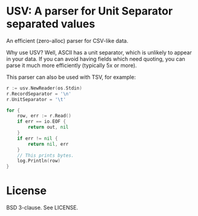 # USV: A parser for Unit Separator separated values

An efficient (zero-alloc) parser for CSV-like data.

Why use USV? Well, ASCII has a unit separator, which is unlikely to appear in
your data. If you can avoid having fields which need quoting, you can parse it
much more efficiently (typically 5x or more).

This parser can also be used with TSV, for example:

```go
r := usv.NewReader(os.Stdin)
r.RecordSeparator = '\n'
r.UnitSeparator = '\t'

for {
	row, err := r.Read()
	if err == io.EOF {
		return out, nil
	}
	if err != nil {
		return nil, err
	}
    // This prints bytes.
    log.Println(row)
}
```

# License

BSD 3-clause. See LICENSE.

